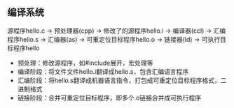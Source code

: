 ## 编译系统

源程序hello.c -> 预处理器(cpp) -> 修改了的源程序hello.i -> 编译器(ccl) -> 汇编程序hello.s -> 汇编器(as) -> 可重定位目标程序hello.o -> 链接器(ld) -> 可执行目标程序hello

* 预处理：修改源程序，如#include展开，宏处理等
* 编译阶段：将文件文件hello.i翻译成hello.s，包含汇编语言程序
* 汇编阶段：将hello.s翻译成机器语言指令，打包成可重定位目标程序格式，二进制格式
* 链接阶段：合并可重定位目标程序，即多个.o链接合并成可执行程序